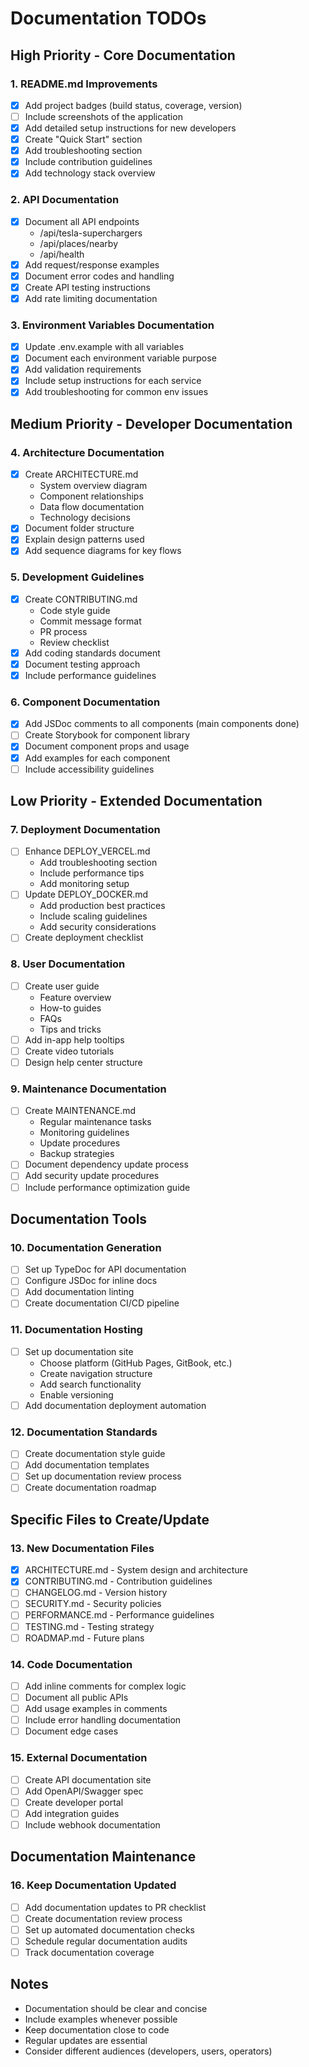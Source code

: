 # Documentation TODOs

## High Priority - Core Documentation

### 1. README.md Improvements
- [x] Add project badges (build status, coverage, version)
- [ ] Include screenshots of the application
- [x] Add detailed setup instructions for new developers
- [x] Create "Quick Start" section
- [x] Add troubleshooting section
- [x] Include contribution guidelines
- [x] Add technology stack overview

### 2. API Documentation
- [x] Document all API endpoints
  - /api/tesla-superchargers
  - /api/places/nearby
  - /api/health
- [x] Add request/response examples
- [x] Document error codes and handling
- [x] Create API testing instructions
- [x] Add rate limiting documentation

### 3. Environment Variables Documentation
- [x] Update .env.example with all variables
- [x] Document each environment variable purpose
- [x] Add validation requirements
- [x] Include setup instructions for each service
- [x] Add troubleshooting for common env issues

## Medium Priority - Developer Documentation

### 4. Architecture Documentation
- [x] Create ARCHITECTURE.md
  - System overview diagram
  - Component relationships
  - Data flow documentation
  - Technology decisions
- [x] Document folder structure
- [x] Explain design patterns used
- [x] Add sequence diagrams for key flows

### 5. Development Guidelines
- [x] Create CONTRIBUTING.md
  - Code style guide
  - Commit message format
  - PR process
  - Review checklist
- [x] Add coding standards document
- [x] Document testing approach
- [x] Include performance guidelines

### 6. Component Documentation
- [x] Add JSDoc comments to all components (main components done)
- [ ] Create Storybook for component library
- [x] Document component props and usage
- [x] Add examples for each component
- [ ] Include accessibility guidelines

## Low Priority - Extended Documentation

### 7. Deployment Documentation
- [ ] Enhance DEPLOY_VERCEL.md
  - Add troubleshooting section
  - Include performance tips
  - Add monitoring setup
- [ ] Update DEPLOY_DOCKER.md
  - Add production best practices
  - Include scaling guidelines
  - Add security considerations
- [ ] Create deployment checklist

### 8. User Documentation
- [ ] Create user guide
  - Feature overview
  - How-to guides
  - FAQs
  - Tips and tricks
- [ ] Add in-app help tooltips
- [ ] Create video tutorials
- [ ] Design help center structure

### 9. Maintenance Documentation
- [ ] Create MAINTENANCE.md
  - Regular maintenance tasks
  - Monitoring guidelines
  - Update procedures
  - Backup strategies
- [ ] Document dependency update process
- [ ] Add security update procedures
- [ ] Include performance optimization guide

## Documentation Tools

### 10. Documentation Generation
- [ ] Set up TypeDoc for API documentation
- [ ] Configure JSDoc for inline docs
- [ ] Add documentation linting
- [ ] Create documentation CI/CD pipeline

### 11. Documentation Hosting
- [ ] Set up documentation site
  - Choose platform (GitHub Pages, GitBook, etc.)
  - Create navigation structure
  - Add search functionality
  - Enable versioning
- [ ] Add documentation deployment automation

### 12. Documentation Standards
- [ ] Create documentation style guide
- [ ] Add documentation templates
- [ ] Set up documentation review process
- [ ] Create documentation roadmap

## Specific Files to Create/Update

### 13. New Documentation Files
- [x] ARCHITECTURE.md - System design and architecture
- [x] CONTRIBUTING.md - Contribution guidelines
- [ ] CHANGELOG.md - Version history
- [ ] SECURITY.md - Security policies
- [ ] PERFORMANCE.md - Performance guidelines
- [ ] TESTING.md - Testing strategy
- [ ] ROADMAP.md - Future plans

### 14. Code Documentation
- [ ] Add inline comments for complex logic
- [ ] Document all public APIs
- [ ] Add usage examples in comments
- [ ] Include error handling documentation
- [ ] Document edge cases

### 15. External Documentation
- [ ] Create API documentation site
- [ ] Add OpenAPI/Swagger spec
- [ ] Create developer portal
- [ ] Add integration guides
- [ ] Include webhook documentation

## Documentation Maintenance

### 16. Keep Documentation Updated
- [ ] Add documentation updates to PR checklist
- [ ] Create documentation review process
- [ ] Set up automated documentation checks
- [ ] Schedule regular documentation audits
- [ ] Track documentation coverage

## Notes
- Documentation should be clear and concise
- Include examples whenever possible
- Keep documentation close to code
- Regular updates are essential
- Consider different audiences (developers, users, operators)